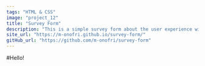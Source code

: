 ```yaml
---
tags: "HTML & CSS"
image: "project_12"
title: "Survey Form"
description: "This is a simple survey form about the user experience with the freecodecamp courses. This project is from the freeCodeCamp course and it's based on HTM and CSS."
site_url: "https://m-onofri.github.io/survey-form/" 
gitHub_url: "https://github.com/m-onofri/survey-form"
---
```


#Hello!